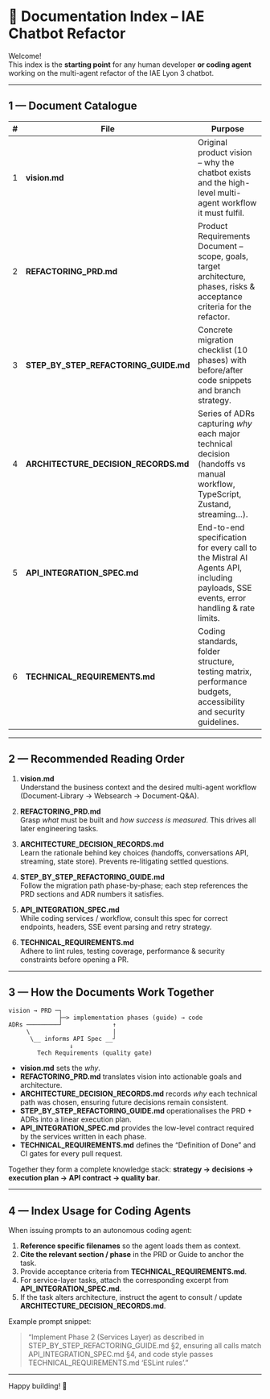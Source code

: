 # 📖 Documentation Index – IAE Chatbot Refactor

Welcome!  
This index is the **starting point** for any human developer **or coding agent** working on the multi-agent refactor of the IAE Lyon 3 chatbot.

---

## 1 — Document Catalogue

| # | File | Purpose |
|---|------|---------|
| 1 | **vision.md** | Original product vision – why the chatbot exists and the high-level multi-agent workflow it must fulfil. |
| 2 | **REFACTORING_PRD.md** | Product Requirements Document – scope, goals, target architecture, phases, risks & acceptance criteria for the refactor. |
| 3 | **STEP_BY_STEP_REFACTORING_GUIDE.md** | Concrete migration checklist (10 phases) with before/after code snippets and branch strategy. |
| 4 | **ARCHITECTURE_DECISION_RECORDS.md** | Series of ADRs capturing *why* each major technical decision (handoffs vs manual workflow, TypeScript, Zustand, streaming…). |
| 5 | **API_INTEGRATION_SPEC.md** | End-to-end specification for every call to the Mistral AI Agents API, including payloads, SSE events, error handling & rate limits. |
| 6 | **TECHNICAL_REQUIREMENTS.md** | Coding standards, folder structure, testing matrix, performance budgets, accessibility and security guidelines. |

---

## 2 — Recommended Reading Order

1. **vision.md**  
   Understand the business context and the desired multi-agent workflow (Document-Library → Websearch → Document-Q&A).

2. **REFACTORING_PRD.md**  
   Grasp *what* must be built and *how success is measured*. This drives all later engineering tasks.

3. **ARCHITECTURE_DECISION_RECORDS.md**  
   Learn the rationale behind key choices (handoffs, conversations API, streaming, state store). Prevents re-litigating settled questions.

4. **STEP_BY_STEP_REFACTORING_GUIDE.md**  
   Follow the migration path phase-by-phase; each step references the PRD sections and ADR numbers it satisfies.

5. **API_INTEGRATION_SPEC.md**  
   While coding services / workflow, consult this spec for correct endpoints, headers, SSE event parsing and retry strategy.

6. **TECHNICAL_REQUIREMENTS.md**  
   Adhere to lint rules, testing coverage, performance & security constraints before opening a PR.

---

## 3 — How the Documents Work Together

```
vision → PRD ─┐
              ├─> implementation phases (guide) → code
ADRs ─────────┘              ↑
     \                       |
      \__ informs API Spec __┘
                 ↓
        Tech Requirements (quality gate)
```

* **vision.md** sets the *why*.  
* **REFACTORING_PRD.md** translates vision into actionable goals and architecture.  
* **ARCHITECTURE_DECISION_RECORDS.md** records *why* each technical path was chosen, ensuring future decisions remain consistent.  
* **STEP_BY_STEP_REFACTORING_GUIDE.md** operationalises the PRD + ADRs into a linear execution plan.  
* **API_INTEGRATION_SPEC.md** provides the low-level contract required by the services written in each phase.  
* **TECHNICAL_REQUIREMENTS.md** defines the “Definition of Done” and CI gates for every pull request.

Together they form a complete knowledge stack: **strategy → decisions → execution plan → API contract → quality bar**.

---

## 4 — Index Usage for Coding Agents

When issuing prompts to an autonomous coding agent:

1. **Reference specific filenames** so the agent loads them as context.  
2. **Cite the relevant section / phase** in the PRD or Guide to anchor the task.  
3. Provide acceptance criteria from **TECHNICAL_REQUIREMENTS.md**.  
4. For service-layer tasks, attach the corresponding excerpt from **API_INTEGRATION_SPEC.md**.  
5. If the task alters architecture, instruct the agent to consult / update **ARCHITECTURE_DECISION_RECORDS.md**.

Example prompt snippet:

> “Implement Phase 2 (Services Layer) as described in STEP_BY_STEP_REFACTORING_GUIDE.md §2, ensuring all calls match API_INTEGRATION_SPEC.md §4, and code style passes TECHNICAL_REQUIREMENTS.md ‘ESLint rules’.”

---

Happy building! 🚀
